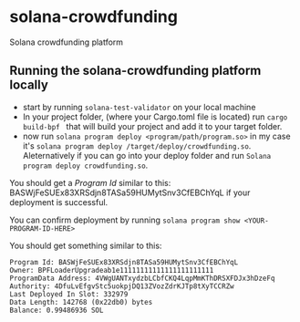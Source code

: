 # solana-crowdfunding
Solana crowdfunding platform 


## Running the solana-crowdfunding platform locally
- start by running `solana-test-validator` on your local machine
- In your project folder, (where your Cargo.toml file is located) run `cargo build-bpf `
that will build your project and add it to your target folder.
- now run `solana program deploy <program/path/program.so>` in my case it's
`solana program deploy /target/deploy/crowdfunding.so`. Aleternatively if you can go into your deploy folder and run `Solana program deploy crowdfunding.so`.

You should get a *Program Id* similar to this: BASWjFeSUEx83XRSdjn8TASa59HUMytSnv3CfEBChYqL
if your deployment is successful.

You can confirm deployment by running `solana program show <YOUR-PROGRAM-ID-HERE>`

You should get something similar to this:
```
Program Id: BASWjFeSUEx83XRSdjn8TASa59HUMytSnv3CfEBChYqL
Owner: BPFLoaderUpgradeab1e11111111111111111111111
ProgramData Address: 4VWgUANTxydzbLCbfCKQ4LqpMmKThDRSXFDJx3hDzeFq
Authority: 4DfuLvEfgvStc5uokpjDQ13ZVozZdrKJTp8tXyTCCRZw
Last Deployed In Slot: 332979
Data Length: 142768 (0x22db0) bytes
Balance: 0.99486936 SOL
```